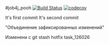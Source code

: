 #job4j_pooh
[![Build Status](https://app.travis-ci.com/Kuzurik/job4j_pooh.svg?branch=master)](https://app.travis-ci.com/Kuzurik/job4j_pooh)
[![codecov](https://codecov.io/gh/Kuzurik/job4j_pooh/branch/master/graph/badge.svg?token=JXUFBOLDJT)](https://codecov.io/gh/Kuzurik/job4j_pooh)

It's first commit
It's second commit

"Объединение зафиксированных изменений"

Изменени с git stash
hotfix
task_126026
